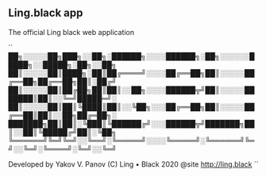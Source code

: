 ## Ling.black app

The official Ling black web application

``
██╗░░░░░██╗███╗░░██╗░██████╗░░░░██████╗░██╗░░░░░░█████╗░░█████╗░██╗░░██╗
██║░░░░░██║████╗░██║██╔════╝░░░░██╔══██╗██║░░░░░██╔══██╗██╔══██╗██║░██╔╝
██║░░░░░██║██╔██╗██║██║░░██╗░░░░██████╦╝██║░░░░░███████║██║░░╚═╝█████═╝░
██║░░░░░██║██║╚████║██║░░╚██╗░░░██╔══██╗██║░░░░░██╔══██║██║░░██╗██╔═██╗░
███████╗██║██║░╚███║╚██████╔╝░░░██████╦╝███████╗██║░░██║╚█████╔╝██║░╚██╗
╚══════╝╚═╝╚═╝░░╚══╝░╚═════╝░░░░╚═════╝░╚══════╝╚═╝░░╚═╝░╚════╝░╚═╝░░╚═╝

Developed by Yakov V. Panov (C) Ling • Black 2020
@site http://ling.black
``